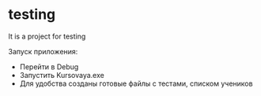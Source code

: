 # testing
It is a project for testing

Запуск приложения:
* Перейти в Debug
* Запустить Kursovaya.exe
* Для удобства созданы готовые файлы с тестами, списком учеников
